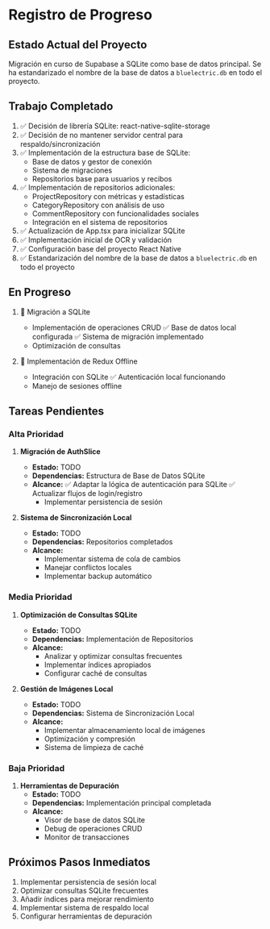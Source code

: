 # Registro de Progreso

## Estado Actual del Proyecto
Migración en curso de Supabase a SQLite como base de datos principal. Se ha estandarizado el nombre de la base de datos a `bluelectric.db` en todo el proyecto.

## Trabajo Completado
1. ✅ Decisión de librería SQLite: react-native-sqlite-storage
2. ✅ Decisión de no mantener servidor central para respaldo/sincronización
3. ✅ Implementación de la estructura base de SQLite:
   - Base de datos y gestor de conexión
   - Sistema de migraciones
   - Repositorios base para usuarios y recibos
4. ✅ Implementación de repositorios adicionales:
   - ProjectRepository con métricas y estadísticas
   - CategoryRepository con análisis de uso
   - CommentRepository con funcionalidades sociales
   - Integración en el sistema de repositorios
5. ✅ Actualización de App.tsx para inicializar SQLite
6. ✅ Implementación inicial de OCR y validación
7. ✅ Configuración base del proyecto React Native
8. ✅ Estandarización del nombre de la base de datos a `bluelectric.db` en todo el proyecto

## En Progreso
1. 🔄 Migración a SQLite
   - Implementación de operaciones CRUD
   ✅ Base de datos local configurada
   ✅ Sistema de migración implementado
   - Optimización de consultas

2. 🔄 Implementación de Redux Offline
   - Integración con SQLite
   ✅ Autenticación local funcionando
   - Manejo de sesiones offline
## Tareas Pendientes

### Alta Prioridad
1. **Migración de AuthSlice**
   - **Estado:** TODO
   - **Dependencias:** Estructura de Base de Datos SQLite
   - **Alcance:**
     ✅ Adaptar la lógica de autenticación para SQLite
     ✅ Actualizar flujos de login/registro
      - Implementar persistencia de sesión


3. **Sistema de Sincronización Local**
   - **Estado:** TODO
   - **Dependencias:** Repositorios completados
   - **Alcance:**
     - Implementar sistema de cola de cambios
     - Manejar conflictos locales
     - Implementar backup automático

### Media Prioridad
1. **Optimización de Consultas SQLite**
   - **Estado:** TODO
   - **Dependencias:** Implementación de Repositorios
   - **Alcance:**
     - Analizar y optimizar consultas frecuentes
     - Implementar índices apropiados
     - Configurar caché de consultas

2. **Gestión de Imágenes Local**
   - **Estado:** TODO
   - **Dependencias:** Sistema de Sincronización Local
   - **Alcance:**
     - Implementar almacenamiento local de imágenes
     - Optimización y compresión
     - Sistema de limpieza de caché

### Baja Prioridad
1. **Herramientas de Depuración**
   - **Estado:** TODO
   - **Dependencias:** Implementación principal completada
   - **Alcance:**
     - Visor de base de datos SQLite
     - Debug de operaciones CRUD
      - Monitor de transacciones

## Próximos Pasos Inmediatos
1. Implementar persistencia de sesión local
2. Optimizar consultas SQLite frecuentes
3. Añadir índices para mejorar rendimiento
4. Implementar sistema de respaldo local
5. Configurar herramientas de depuración